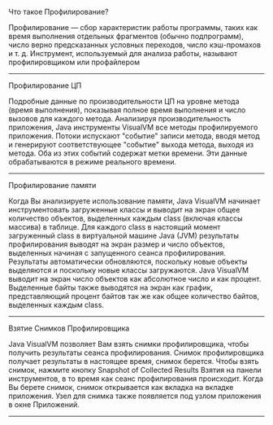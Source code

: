 Что такое Профилирование?

Профилирование — сбор характеристик работы программы, таких как время выполнения отдельных фрагментов (обычно подпрограмм), число верно предсказанных условных переходов, число кэш-промахов и т. д. Инструмент, используемый для анализа работы, называют профилировщиком или профайлером

--------------------------------------------------------------------------------------------------------------------

Профилирование ЦП

Подробные данные по производительности ЦП на уровне метода (время выполнения), показывая полное время выполнения и число вызовов для каждого метода. Анализируя производительность приложения, Java инструменты VisualVM все методы профилируемого приложения. Потоки испускают "событие" записи метода, вводя метод и генерируют соответствующее "событие" выхода метода, выходя из метода. Оба из этих событий содержат метки времени. Эти данные обрабатываются в режиме реального времени.

--------------------------------------------------------------------------------------------------------------------

Профилирование памяти

Когда Вы анализируете использование памяти, Java VisualVM начинает инструментовать загруженные классы и выводит на экран общее количество объектов, выделенных каждым class (включая классы массива) в таблице. Для каждого class в настоящий момент загруженный class в виртуальной машине Java (JVM) результаты профилирования выводят на экран размер и число объектов, выделенных начиная с запущенного сеанса профилирования. Результаты автоматически обновляются, поскольку новые объекты выделяются и поскольку новые классы загружаются.
Java VisualVM выводит на экран число объектов как абсолютное число и как процент. Выделенные байты также выводятся на экран как график, представляющий процент байтов так же как общее количество байтов, выделенных каждым class.

--------------------------------------------------------------------------------------------------------------------

Взятие Снимков Профилировщика

Java VisualVM позволяет Вам взять снимки профилировщика, чтобы получить результаты сеанса профилирования. Снимок профилировщика получает результаты в настоящее время, снимок берется. Чтобы взять снимок, нажмите кнопку Snapshot of Collected Results Взятия на панели инструментов, в то время как сеанс профилирования происходит. Когда Вы берете снимок, снимок открывается как вкладка на вкладке приложения. Узел для снимка также появляется под узлом приложения в окне Приложений.

--------------------------------------------------------------------------------------------------------------------